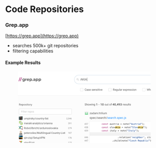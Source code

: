 # Code Repositories

### Grep.app

[https://grep.app](https://grep.app)

* searches 500k+ git repositories
* filtering capabilities

#### Example Results

<figure><img src="../.gitbook/assets/image.png" alt=""><figcaption></figcaption></figure>
